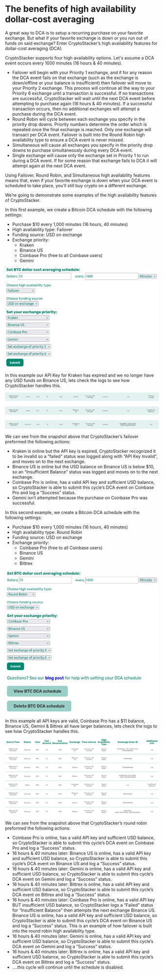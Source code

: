 # The benefits of high availability dollar-cost averaging

A great way to DCA is to setup a recurring purchase on your favorite exchange. But what if your favorite exchange is down or you run out of funds on said exchange?  Enter CryptoStacker’s high availability features for dollar-cost averaging (DCA). 

CryptoStacker supports four high availability options.  Let's assume a DCA event occurs every 1000 minutes (16 hours & 40 minutes).
- Failover will begin with your Priority 1 exchange, and if for any reason the DCA event fails on that exchange (such as the exchange is down/offline or your balance is insufficient) then failover will move to your Priority 2 exchange.  This process will continue all the way to your Priority 6 exchange until a transaction is successful.  If no transactions are successful, CryptoStacker will wait until the next DCA event before attempting to purchase again (16 hours & 40 minutes).  If a successful transaction occurs, then no additional exchanges will attempt a purchase during the DCA event.
- Round Robin will cycle between each exchange you specify in the priority drop downs. Priority numbers determine the order which is repeated once the final exchange is reached.  Only one exchange will transact per DCA event.  Failover is built into the Round Robin high availability type to ensure a DCA event is never missed.
- Simultaneous will cause all exchanges you specify in the priority drop downs to purchase simultaneously during every DCA event.
- Single exchange will cause only the exchange set in Priority 1 to run during a DCA event.  If for some reason that exchange fails to DCA it will attempt again at the next DCA event.

Using Failover, Round Robin, and Simultaneous high availability features means that, even if your favorite exchange is down when your DCA event is scheduled to take place, you’ll still buy crypto on a different exchange.

We’re going to demonstrate some examples of the high availability features of CryptoStacker.

In this first example, we create a Bitcoin DCA schedule with the following settings:
- Purchase $10 every 1,000 minutes (16 hours, 40 minutes)
- High availability type: Failover
- Funding source: USD on exchange
- Exchange priority:
  - Kraken
  - Binance US
  - Coinbase Pro (free to all Coinbase users)
  - Gemini

![screenshot](https://github.com/Brett-Lopez/CryptoStacker/blob/main/screenshots/7.PNG)

In this example our API Key for Kraken has expired and we no longer have any USD funds on Binance US, lets check the logs to see how CryptoStacker handles this.

![screenshot](https://github.com/Brett-Lopez/CryptoStacker/blob/main/screenshots/2.PNG)

![screenshot](https://github.com/Brett-Lopez/CryptoStacker/blob/main/screenshots/3.PNG)

![screenshot](https://github.com/Brett-Lopez/CryptoStacker/blob/main/screenshots/8.PNG)

We can see from the snapshot above that CryptoStacker’s failover preformed the following actions:
- Kraken is online but the API key is expired, CryptoStacker recognized it to be invalid so a “failed” status was logged along with “API Key Invalid”, and moves on to the next exchange.
- Binance US is online but the USD balance on Binance US is below $10, so an “Insufficient Balance” status was logged and moves on to the next exchange.
- Coinbase Pro is online, has a valid API key and sufficient USD balance, so CryptoStacker is able to submit this cycle’s DCA event on Coinbase Pro and log a “Success” status.
- Gemini isn’t attempted because the purchase on Coinbase Pro was successful.

In this second example, we create a Bitcoin DCA schedule with the following settings:
- Purchase $10 every 1,000 minutes (16 hours, 40 minutes)
- High availability type: Round Robin
- Funding source: USD on exchange
- Exchange priority:
  - Coinbase Pro (free to all Coinbase users)
  - Binance US
  - Gemini
  - Bittrex

![screenshot](https://github.com/Brett-Lopez/CryptoStacker/blob/main/screenshots/9.png)

In this example all API keys are valid, Coinbase Pro has a $11 balance, Binance US, Gemini & Bittrex all have larger balances, lets check the logs to see how CryptoStacker handles this.

![screenshot](https://github.com/Brett-Lopez/CryptoStacker/blob/main/screenshots/round_robin.png)

We can see from the snapshot above that CryptoStacker’s round robin preformed the following actions:
- Coinbase Pro is online, has a valid API key and sufficient USD balance, so CryptoStacker is able to submit this cycle’s DCA event on Coinbase Pro and log a “Success” status.
- 16 hours & 40 minutes later: Binance US is online, has a valid API key and sufficient USD balance, so CryptoStacker is able to submit this cycle’s DCA event on Binance US and log a “Success” status.
- 16 hours & 40 minutes later: Gemini is online, has a valid API key and sufficient USD balance, so CryptoStacker is able to submit this cycle’s DCA event on Gemini and log a “Success” status.
- 16 hours & 40 minutes later: Bittrex is online, has a valid API key and sufficient USD balance, so CryptoStacker is able to submit this cycle’s DCA event on Bittrex and log a “Success” status.
- 16 hours & 40 minutes later: Coinbase Pro is online, has a valid API key BUT insufficient USD balance, so CryptoStacker logs a “Failed” status for “Insufficient Balance” then attempts the next exchange Binance US.  Binance US is online, has a valid API key and sufficient USD balance, so CryptoStacker is able to submit this cycle’s DCA event on Binance US and log a “Success” status.  This is an example of how failover is built into the round robin high availability type.
- 16 hours & 40 minutes later: Gemini is online, has a valid API key and sufficient USD balance, so CryptoStacker is able to submit this cycle’s DCA event on Gemini and log a “Success” status.
- 16 hours & 40 minutes later: Bittrex is online, has a valid API key and sufficient USD balance, so CryptoStacker is able to submit this cycle’s DCA event on Bittrex and log a “Success” status.
- ….this cycle will continue until the schedule is disabled.
